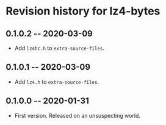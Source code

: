 # Revision history for lz4-bytes

## 0.1.0.2 -- 2020-03-09

* Add `lz4hc.h` to `extra-source-files`.

## 0.1.0.1 -- 2020-03-09

* Add `lz4.h` to `extra-source-files`.

## 0.1.0.0 -- 2020-01-31

* First version. Released on an unsuspecting world.
